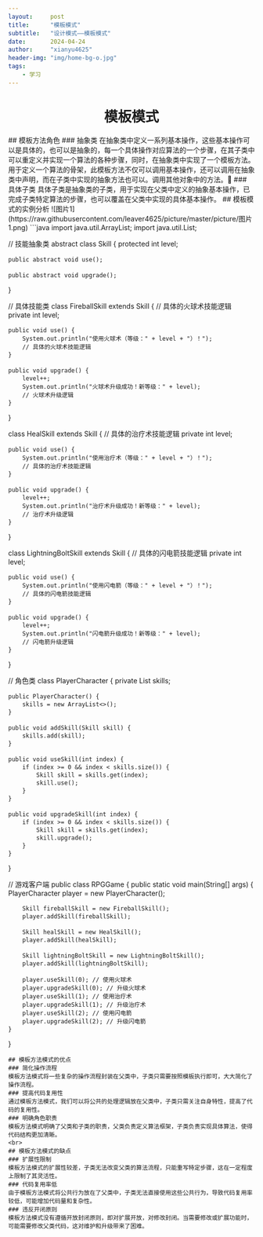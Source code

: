 ```yaml
---
layout:     post
title:      "模板模式"
subtitle:   "设计模式——模板模式"
date:       2024-04-24
author:     "xianyu4625"
header-img: "img/home-bg-o.jpg"
tags:
    - 学习
---
```


<center><h1>模板模式</h1></center>
## 模板方法角色
### 抽象类
在抽象类中定义一系列基本操作，这些基本操作可以是具体的，也可以是抽象的，每一个具体操作对应算法的一个步骤，在其子类中可以重定义并实现一个算法的各种步骤，同时，在抽象类中实现了一个模板方法。用于定义一个算法的骨架，此模板方法不仅可以调用基本操作，还可以调用在抽象类中声明，而在子类中实现的抽象方法也可以。调用其他对象中的方法。
### 具体子类
具体子类是抽象类的子类，用于实现在父类中定义的抽象基本操作，已完成子类特定算法的步骤，也可以覆盖在父类中实现的具体基本操作。
## 模板模式的实例分析
![图片1](https://raw.githubusercontent.com/leaver4625/picture/master/picture/图片1.png)
```java
import java.util.ArrayList;
import java.util.List;

// 技能抽象类
abstract class Skill {
    protected int level;

    public abstract void use();

    public abstract void upgrade();
}

// 具体技能类
class FireballSkill extends Skill {
    // 具体的火球术技能逻辑
    private int level;

    public void use() {
        System.out.println("使用火球术（等级：" + level + "）！");
        // 具体的火球术技能逻辑
    }

    public void upgrade() {
        level++;
        System.out.println("火球术升级成功！新等级：" + level);
        // 火球术升级逻辑
    }

}

class HealSkill extends Skill {
    // 具体的治疗术技能逻辑
    private int level;

    public void use() {
        System.out.println("使用治疗术（等级：" + level + "）！");
        // 具体的治疗术技能逻辑
    }

    public void upgrade() {
        level++;
        System.out.println("治疗术升级成功！新等级：" + level);
        // 治疗术升级逻辑
    }

}

class LightningBoltSkill extends Skill {
    // 具体的闪电箭技能逻辑
    private int level;

    public void use() {
        System.out.println("使用闪电箭（等级：" + level + "）！");
        // 具体的闪电箭技能逻辑
    }

    public void upgrade() {
        level++;
        System.out.println("闪电箭升级成功！新等级：" + level);
        // 闪电箭升级逻辑
    }
}

// 角色类
class PlayerCharacter {
    private List<Skill> skills;

    public PlayerCharacter() {
        skills = new ArrayList<>();
    }

    public void addSkill(Skill skill) {
        skills.add(skill);
    }

    public void useSkill(int index) {
        if (index >= 0 && index < skills.size()) {
            Skill skill = skills.get(index);
            skill.use();
        }
    }

    public void upgradeSkill(int index) {
        if (index >= 0 && index < skills.size()) {
            Skill skill = skills.get(index);
            skill.upgrade();
        }
    }
}

// 游戏客户端
public class RPGGame {
    public static void main(String[] args) {
        PlayerCharacter player = new PlayerCharacter();

        Skill fireballSkill = new FireballSkill();
        player.addSkill(fireballSkill);

        Skill healSkill = new HealSkill();
        player.addSkill(healSkill);

        Skill lightningBoltSkill = new LightningBoltSkill();
        player.addSkill(lightningBoltSkill);

        player.useSkill(0); // 使用火球术
        player.upgradeSkill(0); // 升级火球术
        player.useSkill(1); // 使用治疗术
        player.upgradeSkill(1); // 升级治疗术
        player.useSkill(2); // 使用闪电箭
        player.upgradeSkill(2); // 升级闪电箭
    }
}
```
## 模板方法模式的优点
### 简化操作流程
模板方法模式将一些复杂的操作流程封装在父类中，子类只需要按照模板执行即可，大大简化了操作流程。
### 提高代码复用性
通过模板方法模式，我们可以将公共的处理逻辑放在父类中，子类只需关注自身特性，提高了代码的复用性。
### 明确角色职责
模板方法模式明确了父类和子类的职责，父类负责定义算法框架，子类负责实现具体算法，使得代码结构更加清晰。
<br>
## 模板方法模式的缺点
### 扩展性限制
模板方法模式的扩展性较差，子类无法改变父类的算法流程，只能重写特定步骤，这在一定程度上限制了其灵活性。
### 代码复用率低
由于模板方法模式将公共行为放在了父类中，子类无法直接使用这些公共行为，导致代码复用率较低，可能增加代码量和复杂性。
### 违反开闭原则
模板方法模式没有遵循开放封闭原则，即对扩展开放，对修改封闭。当需要修改或扩展功能时，可能需要修改父类代码，这对维护和升级带来了困难。
